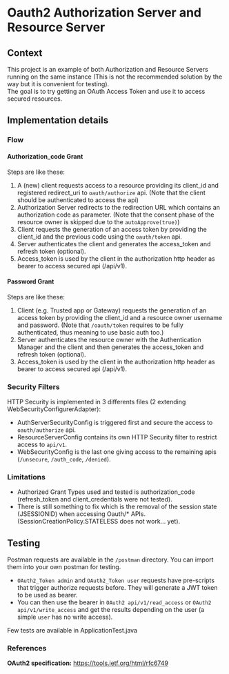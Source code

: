 # Oauth2 Authorization Server and Resource Server

## Context

This project is an example of both Authorization and Resource Servers running on the same instance 
(This is not the recommended solution by the way but it is convenient for testing).  
The goal is to try getting an OAuth Access Token and use it to access secured resources.  


## Implementation details

### Flow

#### Authorization_code Grant 
Steps are like these:
1. A (new) client requests access to a resource providing its client_id and registered redirect_uri to `oauth/authorize` api.
(Note that the client should be authenticated to access the api)
2. Authorization Server redirects to the redirection URL which contains an authorization code as parameter.
(Note that the consent phase of the resource owner is skipped due to the `autoApprove(true)`)
3. Client requests the generation of an access token by providing the client_id and the previous code using the `oauth/token` api.
4. Server authenticates the client and generates the access_token and refresh token (optional).
5. Access_token is used by the client in the authorization http header as bearer to access secured api (/api/v1).

#### Password Grant
Steps are like these:
1. Client (e.g. Trusted app or Gateway) requests the generation of an access token by providing the client_id and a resource owner username and password.
(Note that `/oauth/token` requires to be fully authenticated, thus meaning to use basic auth too.)
2. Server authenticates the resource owner with the Authentication Manager and the client and then generates the access_token and refresh token (optional).
3. Access_token is used by the client in the authorization http header as bearer to access secured api (/api/v1).


### Security Filters
HTTP Security is implemented in 3 differents files (2 extending WebSecurityConfigurerAdapter):
- AuthServerSecurityConfig is triggered first and secure the access to `oauth/authorize` api.
- ResourceServerConfig contains its own HTTP Security filter to restrict access to `api/v1`.
- WebSecurityConfig is the last one giving access to the remaining apis (`/unsecure`, `/auth_code`, `/denied`).

### Limitations
- Authorized Grant Types used and tested is authorization_code (refresh_token and client_credentials were not tested).
- There is still something to fix which is the removal of the session state (JSESSIONID) when accessing Oauth/* APIs.
(SessionCreationPolicy.STATELESS does not work... yet). 

## Testing
Postman requests are available in the `/postman` directory.
You can import them into your own postman for testing.

- `OAuth2_Token admin` and `OAuth2_Token user` requests have pre-scripts that trigger authorize requests before.
They will generate a JWT token to be used as bearer.
- You can then use the bearer in `OAuth2 api/v1/read_access` or `OAuth2 api/v1/write_access` and get the results
depending on the user (a simple `user` has no write access).

Few tests are available in ApplicationTest.java


### References

**OAuth2 specification:** https://tools.ietf.org/html/rfc6749




